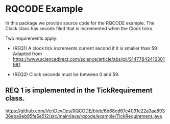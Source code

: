 # RQCODE Example
In this package we provide source code for the RQCODE example. The Clock class has secods filed that is incremented when the Clock ticks.

Two requirements apply:
* (REQ1) A clock tick increments current second if it is smaller than 59.
Adapted from https://www.sciencedirect.com/science/article/abs/pii/S1477842416301981

* (REQ2) Clock seconds must be between 0 and 59.

## REQ 1 is implemented in the TickRequirement class.
https://github.com/VeriDevOps/RQCODE/blob/6b68ed67c4091e22a3aa89336eba9eb95fe5e512/src/main/java/rqcode/example/TickRequirement.java

